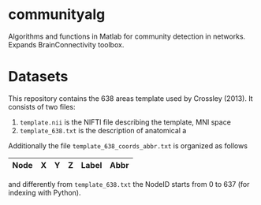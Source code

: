 # communityalg
Algorithms and functions in Matlab for community detection in networks. 
Expands BrainConnectivity toolbox.


# Datasets
This repository contains the 638 areas template used by Crossley (2013). It consists of two files:

1. `template.nii` is the NIFTI file describing the template, MNI space
2. `template_638.txt` is the description of anatomical a


Additionally the file `template_638_coords_abbr.txt`  is organized as follows

| Node |  X | Y | Z | Label | Abbr|
|------|----|---|---|-------|-----|


and differently from `template_638.txt` the NodeID starts from 0 to 637 (for indexing with Python).

